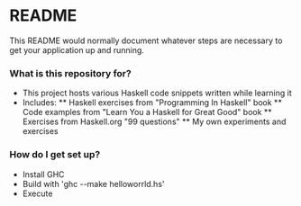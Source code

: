# README #

This README would normally document whatever steps are necessary to get your application up and running.

### What is this repository for? ###

* This project hosts various Haskell code snippets written while learning it
* Includes:
** Haskell exercises from "Programming In Haskell" book
** Code examples from "Learn You a Haskell for Great Good" book
** Exercises from Haskell.org "99 questions"
** My own experiments and exercises




### How do I get set up? ###

* Install GHC
* Build with 'ghc --make helloworrld.hs'
* Execute

